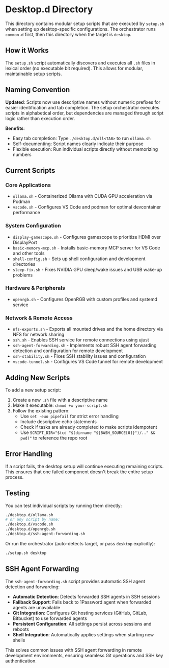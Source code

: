 # Desktop.d Directory

This directory contains modular setup scripts that are executed by `setup.sh` when setting up desktop-specific configurations. The orchestrator runs `common.d` first, then this directory when the target is `desktop`.

## How it Works

The `setup.sh` script automatically discovers and executes all `.sh` files in lexical order (no executable bit required). This allows for modular, maintainable setup scripts.

## Naming Convention

**Updated**: Scripts now use descriptive names without numeric prefixes for easier identification and tab completion. The setup orchestrator executes scripts in alphabetical order, but dependencies are managed through script logic rather than execution order.

**Benefits**:
- Easy tab completion: Type `./desktop.d/oll<TAB>` to run `ollama.sh`
- Self-documenting: Script names clearly indicate their purpose
- Flexible execution: Run individual scripts directly without memorizing numbers

## Current Scripts

### Core Applications
- `ollama.sh` - Containerized Ollama with CUDA GPU acceleration via Podman
- `vscode.sh` - Configures VS Code and podman for optimal devcontainer performance

### System Configuration
- `display-gamescope.sh` - Configures gamescope to prioritize HDMI over DisplayPort
- `basic-memory-mcp.sh` - Installs basic-memory MCP server for VS Code and other tools
- `shell-config.sh` - Sets up shell configuration and development directories
- `sleep-fix.sh` - Fixes NVIDIA GPU sleep/wake issues and USB wake-up problems

### Hardware & Peripherals
- `openrgb.sh` - Configures OpenRGB with custom profiles and systemd service

### Network & Remote Access
- `nfs-exports.sh` - Exports all mounted drives and the home directory via NFS for network sharing
- `ssh.sh` - Enables SSH service for remote connections using ujust
- `ssh-agent-forwarding.sh` - Implements robust SSH agent forwarding detection and configuration for remote development
- `ssh-stability.sh` - Fixes SSH stability issues and configuration
- `vscode-tunnel.sh` - Configures VS Code tunnel for remote development

## Adding New Scripts

To add a new setup script:

1. Create a new `.sh` file with a descriptive name
2. Make it executable: `chmod +x your-script.sh`
3. Follow the existing pattern:
   - Use `set -euo pipefail` for strict error handling
   - Include descriptive echo statements
   - Check if tasks are already completed to make scripts idempotent
   - Use `SCRIPT_DIR="$(cd "$(dirname "${BASH_SOURCE[0]}")/.." && pwd)"` to reference the repo root

## Error Handling

If a script fails, the desktop setup will continue executing remaining scripts. This ensures that one failed component doesn't break the entire setup process.

## Testing

You can test individual scripts by running them directly:

```bash
./desktop.d/ollama.sh
# or any script by name:
./desktop.d/vscode.sh
./desktop.d/openrgb.sh
./desktop.d/ssh-agent-forwarding.sh
```

Or run the orchestrator (auto-detects target, or pass `desktop` explicitly):

```bash
./setup.sh desktop
```

## SSH Agent Forwarding

The `ssh-agent-forwarding.sh` script provides automatic SSH agent detection and forwarding:

- **Automatic Detection**: Detects forwarded SSH agents in SSH sessions
- **Fallback Support**: Falls back to 1Password agent when forwarded agents are unavailable
- **Git Integration**: Configures Git hosting services (GitHub, GitLab, Bitbucket) to use forwarded agents
- **Persistent Configuration**: All settings persist across sessions and reboots
- **Shell Integration**: Automatically applies settings when starting new shells

This solves common issues with SSH agent forwarding in remote development environments, ensuring seamless Git operations and SSH key authentication.
